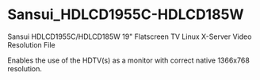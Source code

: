 # Sansui_HDLCD1955C-HDLCD185W
Sansui HDLCD1955C/HDLCD185W 19" Flatscreen TV Linux X-Server Video Resolution File

Enables the use of the HDTV(s) as a monitor with correct native 1366x768 resolution.

